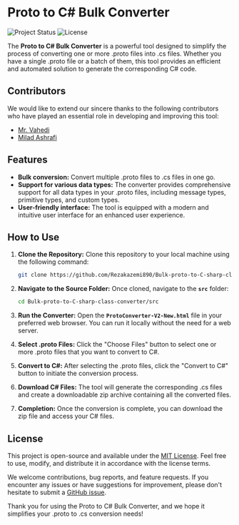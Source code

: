 # Proto to C# Bulk Converter

![Project Status](https://img.shields.io/badge/status-active-brightgreen.svg)
![License](https://img.shields.io/badge/license-MIT-blue.svg)

The **Proto to C# Bulk Converter** is a powerful tool designed to simplify the process of converting one or more .proto files into .cs files. Whether you have a single .proto file or a batch of them, this tool provides an efficient and automated solution to generate the corresponding C# code.

## Contributors

We would like to extend our sincere thanks to the following contributors who have played an essential role in developing and improving this tool:

- [Mr. Vahedi](https://github.com/mrvahedi68)
- [Milad Ashrafi](https://github.com/miladashrafi)

## Features

- **Bulk conversion:** Convert multiple .proto files to .cs files in one go.
- **Support for various data types:** The converter provides comprehensive support for all data types in your .proto files, including message types, primitive types, and custom types.
- **User-friendly interface:** The tool is equipped with a modern and intuitive user interface for an enhanced user experience.

## How to Use

1. **Clone the Repository:**
   Clone this repository to your local machine using the following command:

   ```sh
   git clone https://github.com/Rezakazemi890/Bulk-proto-to-C-sharp-class-converter.git
   ```

2. **Navigate to the Source Folder:**
   Once cloned, navigate to the **`src`** folder:

   ```sh
   cd Bulk-proto-to-C-sharp-class-converter/src
   ```

3. **Run the Converter:**
   Open the **`ProtoConverter-V2-New.html`** file in your preferred web browser. You can run it locally without the need for a web server.

4. **Select .proto Files:**
   Click the "Choose Files" button to select one or more .proto files that you want to convert to C#.

5. **Convert to C#:**
   After selecting the .proto files, click the "Convert to C#" button to initiate the conversion process.

6. **Download C# Files:**
   The tool will generate the corresponding .cs files and create a downloadable zip archive containing all the converted files.

7. **Completion:**
   Once the conversion is complete, you can download the zip file and access your C# files.

## License

This project is open-source and available under the [MIT License](LICENSE). Feel free to use, modify, and distribute it in accordance with the license terms.

We welcome contributions, bug reports, and feature requests. If you encounter any issues or have suggestions for improvement, please don't hesitate to submit a [GitHub issue](https://github.com/your-username/proto-to-csharp-bulk-converter/issues).

Thank you for using the Proto to C# Bulk Converter, and we hope it simplifies your .proto to .cs conversion needs!
